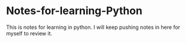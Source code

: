 # Notes-for-learning-Python
This is notes for learning in python. 
I will keep pushing notes in here for myself to review it.
